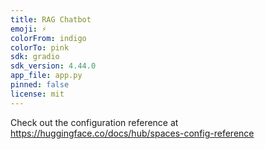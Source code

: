 ```yaml
---
title: RAG Chatbot
emoji: ⚡
colorFrom: indigo
colorTo: pink
sdk: gradio
sdk_version: 4.44.0
app_file: app.py
pinned: false
license: mit
---
```


Check out the configuration reference at https://huggingface.co/docs/hub/spaces-config-reference
